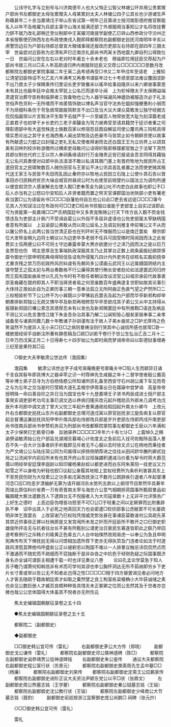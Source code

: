 <!-- { "loadSidebar": true } -->
　　公讳守礼字与立别号与川济南德平人也大父恂正公智父林塘公环并用公贵累赠户部尚书左都御史太母张累赠夫人母某累封太夫人林塘公四子公其长也少游诸生声称藉甚年二十余当嘉靖戊子举山东省试第一明年己丑第进士授河南彰德府推官察能名入以年不及格擢为兵部主事守山海关报满还部丁外艰服阕当事知公才名将改铨曹力辞不就乃改礼部稍迁至仪制郎中壬寅擢河南提学副使乙巳转山西参政分守汾州迁本省按察使历陜西左右布政使庚戌入觐即拜都察院右副都御史廵抚河南明年辛亥以虏警饬边召为户部右侍郎总督宣大粮储事竣还报改历吏部左右侍郎在部四年三摄太宰　世庙尝对近臣称为忠清有声巳迁南京礼部尚书丙寅关西地震九卿自列公得致仕一日　世庙问公安在左右以老对时年甫五十余未老也　穆庙即位用廷臣交荐起为户部尚书居三月以□夫人年高疏请归养内艰服除廷臣又交荐公□□□□□□至数月改都察院左都御史掌院事越二年壬寅二品考绩再受□书又二年甲戍年至请老　上雅知公清望旧臣特诏不允乙亥六年满考又再奏书谓臣年过七十考绩至部法难议覆因坚卧不出乃晋太子少保赐乘传归里诏长吏岁致餐米以徭卒给事自隆庆以来六卿谢事蒙恩未有其比也踰年廷中会推太宰犹上公名巳而遂卒讣闻　上为轸悼赠太子太保赐谥端肃遣官治葬守臣称制临祭者三皆备物也公为人器宇端凝风神遒劲被服造次必于礼法世俗声色货利一无所嗜而不肯匿情饰貌以博名声当官守法务在鉏抑强梗惠利小弱而不为琐细科条伤于苛急居常踆踆简默言不出口及当大议大谋众莫敢发公独守经据古侃侃指画常以片言取决平生取予去就严于一介至臧否人物常依宽大耻为刻深葢老成正直君子也初举于乡长吏约三老子弟醵金为驾力谢弗受至请其籍焚于廷识者重之司理彰德部中有大盗觉株连士族数百家以修宿怨且图自解监司使公覆讯再三钩核具得情实悉论出之其守关也海西夷人阑出禁物及边邑豪市马皆禁止如令朝鲜贡使以故事有所献遗公力郄之曰封强之吏礼无私交使者拜谢而去还白国王王为立坊界上以颂其美有羽林列校诈称游徼所过横索吏母敢问公诘得奸赃即移牒都官致之于法辇下肃然其郎仪制也代府三王以宗人奉祠夤缘请封行万金赂贵近皆巳报诺金吾言冏得其藉独无公名问其奏使对曰郎中执法凛凛不敢以私请耳鴈门塞上有晋府牧地为居民所占王遣田官主之民啸聚数百人贼伤田官与王家讼不决公讯具首乱者置之法而使吏贼其租代送王家王与民皆不失田而乱因止秦府亦以牧地占民田立石陇上公使仆其石告以晋事田亦归民韩府贫宗大噪会城官府昼闭公时为右使至前晓譬约以国法立为调均所逋以便宜假贷宗人感谢解去左使入觐□吏奉羡金为装公叱不内吏白此故事也即公不□后人亦当有之公怒曰尔安知后人非贤者籍而置之帑天官课郡国治状陜部小吏有署老疾当罢□公为请留尚书□□□□自藩伯何自忘也公曰此□吏去省远徒□□□□簿今见其人方知误注过在布政何可□□吏□枉尚书惊服曰谁能于吏部堂上自实过误即此可为贤能第一矣嘉靖□□严氏柄国廷中又多贵宠贿赂公行天下传方岳入觐不赍金钱馈违及为吏部主计扄门不受谒自葛公以外指不多屈非虚语也公佐吏部属太宰缺柄国者意有所属以　上旨谕部公弗敢从而以周公延名上及调旨别推复申前嘱公又不从而以屠公侨名上此两公皆当世清正臣也在列环听无不悚服而公以是南迁罢矣　穆宗即位大发帑金赐九边将士朝议以为边吏卒多老弱不任兵可因受赐时简阅因而汰之此省费实士伍两便公曰不可将士守边暴露幸蒙大赉亦欲邀分寸之泽乃因而汰之是以巨万金贾怨也伤　明主恩厚且生事端执政深服其言乃止其掌台正数上疏条画振纪纲禁侈靡令御史行部申明宪典毋得轻信告诘有所侵冤凡四计内外吏务在综核名实裁抑侥幸尤重贪残之禁万历初政所风厉紏虔有先朝风多公谟画云武冈王以近属摄国阴结内主谋夺楚王之孤太妃与两台奏数格不行公廉得其使行贿长安者劾论如法遂罢武冈归府而王孤有国矣曲阜世以孔氏为令时有不胜任者朝议改设流官公曰祖宗承前代故事褒崇圣裔藏在盟府即其人不职当择贤者易之何至废数百年盛典遂复世职如故其论事引大体持正类如此自为正卿历事三朝一意奉法孤立无所阿曲正色直气望之俨然所□二三权相皆析节下公公终不为小巽既以少宰怫岩氏罢去及起为户部而华亭新郑构却举朝奏排新郑独公无疏又怫华亭及新郑再相修怨华亭至欲戍其子弟公又从中主持得从报寝新郑固已嗛公苐念其德厚忍未有以发也及新郑赐罢廷中有所推鞫□语连及祸且不测公又以危言激悟江陵下朱金吾杂治其事乃解二公闻知皆心服矣家居奉事二亲孝诚备至与诸弟同爨几数十年教诸子孙驯谨有法于故人子弟乡曲贫之□护尤厚待之色笑温然不为崖异人无小夫□日□之病则羣祷没则行哭其中心诚信所感也居常□卧一楼摭猎经臾手自断注所著有静思稿及□疏□训若干卷行于世公生弘治乙丑二月十二日卒万历戊寅正月二十日得寿七十四岁始公为郎时病而梦谒帝命曰以彰德狱事增寿三纪至是果符其□云 

　　○御史大夫李敏肃公世达传（澹园集） 

　　澹园集 
　　敏肃公讳世达字子成号渐庵晚更号廓庵关中□阳人生而颖异日诵千言自其髫年即具博大之器卓荦之识一时荐绅先生咸器之年十二督学使者殷公置高等补博士弟子员寻为方伯杨恪愍公所知诸所崇礼备至西安守石州胡公甫下车见而奇之与为忘年之交当是时巳莹精大道孔孟根宗伊周事业日在寤寐中尝梦谒　高皇帝帝授明珠一命曰善自珍之异日当为国宝也年十九登嘉靖壬子贤书丙辰成进士授户部主事癸亥调吏部考功司主事巳调文选以养病归隆庆改元起升稽勋员外郎未几调考功戊辰升本司郎中调文选丁曾大父忧三年起升誊黄通政给假回起升南太仆卿今　上改元升右佥都御史廵抚山东升右副都御史总理河道戊寅以原官廵抚浙江旋告病复以原官起总督漕运兼廵抚凤阳甲申升南兵部右侍郎改兵部是岁升吏部左侍郎丙戌升南吏部尚书改南兵部尚书参赞机务召为刑部尚书改都察院掌院事左都御史壬辰以六年满和太子少保癸巳乞骸骨归奉　旨驰驿养□□□□□卒年六十有七讣□　上震悼久之赐谕祭谥敏肃始公在户部监兑湖湘旦暮竭心计佐度支之急前后入铨司佐黜陟品藻人羣百不失一会大计当事者拱手听裁即见斥者无不心服以去时徐文贞公在柄地而秉铨者为严文靖公公与陆庄简公同为司属得以摉扬侧陋荐进之往往从田间跻华膴列卿贰铨局之公流闻宇内前后所未有也其开府山东议班操蠲积逋减马价着为挈令时蒋大爵范儒以明经举安廷璞李遐龄以知印擢杨果赵蛟以都吏进而白东阿朱莱阳一挂吏议又力昭雪之不以身格为轩轾也胶□议起公身履其地相上宜权经费所为条析利害甚具东上不至劳民伤财为大役累公之功多矣戊寅改抚浙江不数月公疏辞疾引退者八年起督漕河念□应□险恶岁漂舳舻无算为请开越河杀水势列五款以上纲领节目犂然毕具朞年而竣比原估料价省费一万有奇晋南太宰与海忠介公意气相期担荷国事所甄叙羣品如瞩眉睫大察汰遣数百人下逮舆台无不悦服者入为大司寇章数十上无非平允详慎务广　上好生之德时　上恶边臣伪增首功怒至不可□公□于轻重之间以定厥罪而比附重辟执不奉　诏卒出其人于必死之地真回天力也会密遣□校侦部事公虑敝窦不可长屡疏明非体乞亟罢去　上改容谢乃巳权珰凭借威灵势张甚在事诸臣莫敢谁何公具疏先革其禁近供事徐正罪以杜祸原是又发宫闱所未发之奸而开廷臣所不敢开之口巳御史职雄俊所抨击无与抗者往台长不甚有所甄别公谓吏治日衰民生寡遂皆职此之繇乃举回道考察例行之斥韩介刘瑜黄正色辈五六人台中始悚然改观易虑一以奉公为急且申明宪典传布天下俾抚廵无得以问馈相加遗所荐下吏亦无得执贽及门违者论如法于时道路风清苞苴弊绝呜呼盛矣公正以褆躬忠以狥国不难以一人排羣议触忌讳侃侃然贞而不激通而不随宏而不疏细而不窕独断于是非杂沓之中抗色于倾侧危疑之际国事既济身名亦全诚可谓臣主相遭千载一时也详见奏议八卷 
　　论曰孔孟论学莫急于知人苏子瞻乃谓萧何知韩信非有术而可学何其谬也李公胸怀洞达无所不茹纳即穷乡下吏片长寸善或举以告公无不知者此岂得之性□□□□□相于四方替罢谒见者必问地方人才客去随疏于籍故朝廷索才如取之橐然譬之良工构室栋梁榱桷小大毕获诚储之素也余见公数巨册人才臧否良楛种种皆具惜夫未正冢卿之位而公去然其及于世者亦岂微也哉公公忠体国得大体虽其不悦者亦无所伤云 

　　焦太史编辑国朝献征录卷之五十四 

　　●焦太史编辑国朝献征录卷之五十五 

　　都察院二（副都御史） 

　　◆副都御史 

　　□□御史韩公宜可传（雷礼） 
　　右副都御史茅公大方传（郑晓） 
　　副都御史戈公谦传（雷礼） 
　　都察院右副都御史邓公棨神道碑（陈□） 
　　都察院左副都御史谥恭靖贾公铨神道碑铭 
　　右副都御史朱公鉴传 
　　通议大夫都察院右副都御史程公富行状（苏景元） 
　　都察院右副都御史畏斋周先生孟中墓□□（杨廉） 
　　都察院右副都御史刘杲传 
　　都察院右副都御史定斋王公应鹏家传 
　　都察院右副都御史进阶正议大夫资治尹颖东党公以平□状（张鼎文） 
　　左副都御史周公煦墓志铭（王学夔） 
　　都察院右副都御史秦公钺墓志铭（王镕） 
　　都察院右副都御史沈公教行状（王镕） 
　　都察院左副都御史少峰商公大节墓志铭（聂豹） 
　　副都御史前廵按浙江监察御史庞公尚鹏□ 祠碑（张元抃） 

　　○□□御史韩公宜可传（雷礼） 

　　雷礼 
